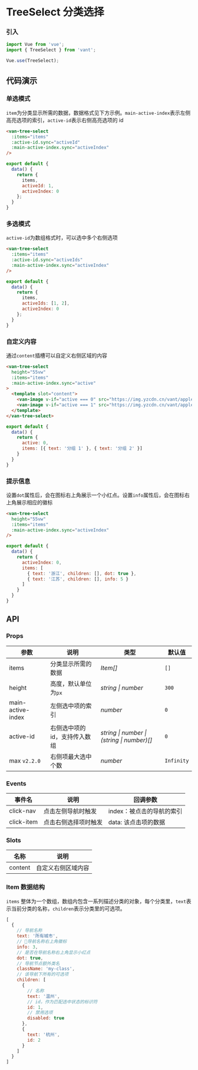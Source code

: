 # TreeSelect 分类选择

### 引入

```js
import Vue from 'vue';
import { TreeSelect } from 'vant';

Vue.use(TreeSelect);
```

## 代码演示

### 单选模式

`item`为分类显示所需的数据，数据格式见下方示例。`main-active-index`表示左侧高亮选项的索引，`active-id`表示右侧高亮选项的 id

```html
<van-tree-select
  :items="items"
  :active-id.sync="activeId"
  :main-active-index.sync="activeIndex"
/>
```

```js
export default {
  data() {
    return {
      items,
      activeId: 1,
      activeIndex: 0
    };
  }
}
```

### 多选模式

`active-id`为数组格式时，可以选中多个右侧选项

```html
<van-tree-select
  :items="items"
  :active-id.sync="activeIds"
  :main-active-index.sync="activeIndex"
/>
```

```js
export default {
  data() {
    return {
      items,
      activeIds: [1, 2],
      activeIndex: 0
    };
  }
}
```

### 自定义内容

通过`content`插槽可以自定义右侧区域的内容

```html
<van-tree-select
  height="55vw"
  :items="items"
  :main-active-index.sync="active"
>
  <template slot="content">
    <van-image v-if="active === 0" src="https://img.yzcdn.cn/vant/apple-1.jpg" />
    <van-image v-if="active === 1" src="https://img.yzcdn.cn/vant/apple-2.jpg" />
  </template>
</van-tree-select>
```

```js
export default {
  data() {
    return {
      active: 0,
      items: [{ text: '分组 1' }, { text: '分组 2' }]
    }
  }
}
```

### 提示信息

设置`dot`属性后，会在图标右上角展示一个小红点。设置`info`属性后，会在图标右上角展示相应的徽标

```html
<van-tree-select
  height="55vw"
  :items="items"
  :main-active-index.sync="activeIndex"
/>
```

```js
export default {
  data() {
    return {
      activeIndex: 0,
      items: [
        { text: '浙江', children: [], dot: true },
        { text: '江苏', children: [], info: 5 }
      ]
    }
  }
}
```

## API

### Props

| 参数 | 说明 | 类型 | 默认值 |
|------|------|------|------|
| items | 分类显示所需的数据 | *Item[]* | `[]` |
| height | 高度，默认单位为`px` | *string \| number* | `300` |
| main-active-index | 左侧选中项的索引 | *number* | `0` |
| active-id | 右侧选中项的 id，支持传入数组 | *string \| number \| (string \| number)[]* | `0` |
| max `v2.2.0` | 右侧项最大选中个数 | *number* | `Infinity` |

### Events

| 事件名 | 说明 | 回调参数 |
|------|------|------|
| click-nav | 点击左侧导航时触发 | index：被点击的导航的索引 |
| click-item | 点击右侧选择项时触发 | data: 该点击项的数据 |

### Slots

| 名称 | 说明 |
|------|------|
| content | 自定义右侧区域内容 |

### Item 数据结构

`items` 整体为一个数组，数组内包含一系列描述分类的对象，每个分类里，`text`表示当前分类的名称，`children`表示分类里的可选项。

```js
[
  {
    // 导航名称
    text: '所有城市',
    // 导航名称右上角徽标
    info: 3,
    // 是否在导航名称右上角显示小红点
    dot: true,
    // 导航节点额外类名
    className: 'my-class',
    // 该导航下所有的可选项
    children: [
      {
        // 名称
        text: '温州',
        // id，作为匹配选中状态的标识符
        id: 1,
        // 禁用选项
        disabled: true
      },
      {
        text: '杭州',
        id: 2
      }
    ]
  }
]
```
